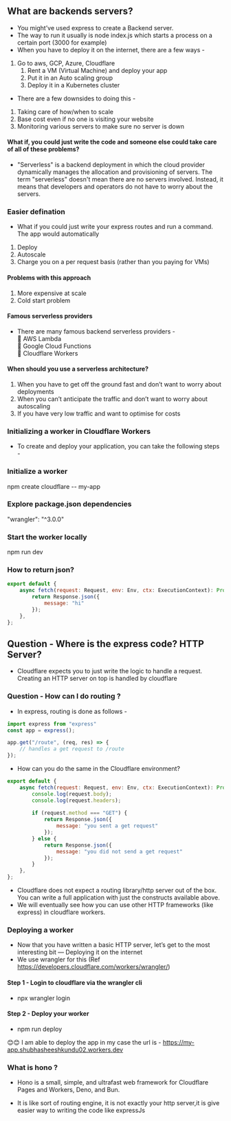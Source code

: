 ## What are backends servers?
* You might’ve used express to create a Backend server.
* The way to run it usually is node index.js which starts a process on a certain port (3000 for example)
* When you have to deploy it on the internet, there are a few ways - 
1. Go to aws, GCP, Azure, Cloudflare
   1. Rent a VM (Virtual Machine) and deploy your app
   2. Put it in an Auto scaling group
   3. Deploy it in a Kubernetes cluster
 
* There are a few downsides to doing this - 
1. Taking care of how/when to scale 
2. Base cost even if no one is visiting your website
3. Monitoring various servers to make sure no server is down
 
#### What if, you could just write the code and someone else could take care of all of these problems?

* "Serverless" is a backend deployment in which the cloud provider dynamically manages the allocation and provisioning of servers. The term "serverless" doesn't mean there are no servers involved. Instead, it means that developers and operators do not have to worry about the servers.

### Easier defination
* What if you could just write your express routes and run a command. The app would automatically 
1. Deploy
2. Autoscale
3. Charge you on a per request basis (rather than you paying for VMs)

#### Problems with this approach
1. More expensive at scale
2. Cold start problem

#### Famous serverless providers
* There are many famous backend serverless providers - <br>
🔴 AWS Lambda </br>
🔴 Google Cloud Functions<br>
🔴 Cloudflare Workers

#### When should you use a serverless architecture?

1. When you have to get off the ground fast and don’t want to worry about deployments
2. When you can’t anticipate the traffic and don’t want to worry about autoscaling
3. If you have very low traffic and want to optimise for costs


### Initializing a worker in Cloudflare Workers
* To create and deploy your application, you can take the following steps - 
### Initialize a worker
npm create cloudflare -- my-app

### Explore package.json dependencies
"wrangler": "^3.0.0"

### Start the worker locally
npm run dev

### How to return json?
```.js
export default {
	async fetch(request: Request, env: Env, ctx: ExecutionContext): Promise<Response> {
		return Response.json({
			message: "hi"
		});
	},
};
```

## Question - Where is the express code? HTTP Server?
* Cloudflare expects you to just write the logic to handle a request. 
Creating an HTTP server on top is handled by cloudflare

### Question - How can I do routing ? 
* In express, routing is done as follows -
```.js
import express from "express"
const app = express();

app.get("/route", (req, res) => {
	// handles a get request to /route
});
```
* How can you do the same in the Cloudflare environment?
```.js
export default {
	async fetch(request: Request, env: Env, ctx: ExecutionContext): Promise<Response> {
		console.log(request.body);
		console.log(request.headers);
		
		if (request.method === "GET") {
			return Response.json({
				message: "you sent a get request"
			});
		} else {
			return Response.json({
				message: "you did not send a get request"
			});
		}
	},
};
```
* Cloudflare does not expect a routing library/http server out of the box. You can write a full application with just the constructs available above.
* We will eventually see how you can use other HTTP frameworks (like express) in cloudflare workers.


### Deploying a worker
* Now that you have written a basic HTTP server, let’s get to the most interesting bit — Deploying it on the internet
* We use wrangler for this (Ref https://developers.cloudflare.com/workers/wrangler/)

#### Step 1 - Login to cloudflare via the wrangler cli
* npx wrangler login

#### Step 2 - Deploy your worker
* npm run deploy


😊😊 I am able to deploy the app in my case the url is - https://my-app.shubhasheeshkundu02.workers.dev


### What is hono ?
* Hono is a small, simple, and ultrafast web framework for Cloudflare Pages and Workers, Deno, and Bun. 

* It is like sort of routing engine, it is not exactly your http server,it is give easier way to writing the code like expressJs